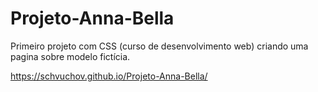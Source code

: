 # Projeto-Anna-Bella
Primeiro projeto com CSS (curso de desenvolvimento web) criando uma pagina sobre modelo fictícia.

https://schvuchov.github.io/Projeto-Anna-Bella/
